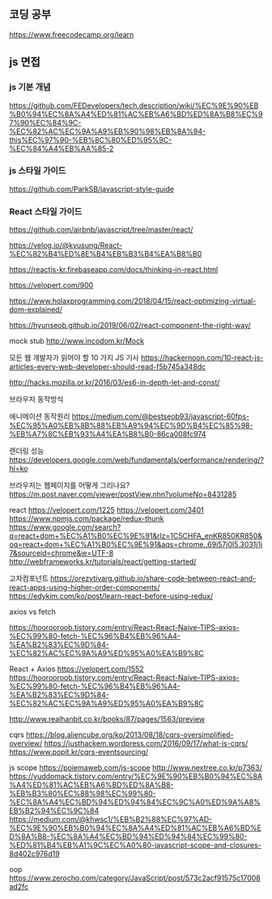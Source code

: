 ## 코딩 공부
https://www.freecodecamp.org/learn


## js 면접
### js 기본 개념
https://github.com/FEDevelopers/tech.description/wiki/%EC%9E%90%EB%B0%94%EC%8A%A4%ED%81%AC%EB%A6%BD%ED%8A%B8%EC%97%90%EC%84%9C-%EC%82%AC%EC%9A%A9%EB%90%98%EB%8A%94-this%EC%97%90-%EB%8C%80%ED%95%9C-%EC%84%A4%EB%AA%85-2

### js 스타일 가이드
https://github.com/ParkSB/javascript-style-guide


### React 스타일 가이드
https://github.com/airbnb/javascript/tree/master/react/



https://velog.io/@kyusung/React-%EC%82%B4%ED%8E%B4%EB%B3%B4%EA%B8%B0

https://reactjs-kr.firebaseapp.com/docs/thinking-in-react.html

https://velopert.com/900

https://www.holaxprogramming.com/2018/04/15/react-optimizing-virtual-dom-explained/



https://hyunseob.github.io/2019/06/02/react-component-the-right-way/


mock stub
http://www.incodom.kr/Mock


모든 웹 개발자가 읽어야 할 10 가지 JS 기사
https://hackernoon.com/10-react-js-articles-every-web-developer-should-read-f5b745a348dc





http://hacks.mozilla.or.kr/2016/03/es6-in-depth-let-and-const/

브라우저 동작방식

애니메이션 동작원리
https://medium.com/@bestseob93/javascript-60fps-%EC%95%A0%EB%8B%88%EB%A9%94%EC%9D%B4%EC%85%98-%EB%A7%8C%EB%93%A4%EA%B8%B0-86ca008fc974

렌더링 성능
https://developers.google.com/web/fundamentals/performance/rendering/?hl=ko

브라우저는 웹페이지를 어떻게 그리나요?
https://m.post.naver.com/viewer/postView.nhn?volumeNo=8431285


react
https://velopert.com/1225
https://velopert.com/3401
https://www.npmjs.com/package/redux-thunk
https://www.google.com/search?q=react+dom+%EC%A1%B0%EC%9E%91&rlz=1C5CHFA_enKR850KR850&oq=react+dom+%EC%A1%B0%EC%9E%91&aqs=chrome..69i57j0l5.3031j1j7&sourceid=chrome&ie=UTF-8
http://webframeworks.kr/tutorials/react/getting-started/


고차컴포넌트
https://orezytivarg.github.io/share-code-between-react-and-react-apps-using-higher-order-components/
https://edykim.com/ko/post/learn-react-before-using-redux/


axios vs fetch

https://hoorooroob.tistory.com/entry/React-React-Naive-TIPS-axios-%EC%99%80-fetch-%EC%96%B4%EB%96%A4-%EA%B2%83%EC%9D%84-%EC%82%AC%EC%9A%A9%ED%95%A0%EA%B9%8C


React + Axios 
https://velopert.com/1552
https://hoorooroob.tistory.com/entry/React-React-Naive-TIPS-axios-%EC%99%80-fetch-%EC%96%B4%EB%96%A4-%EA%B2%83%EC%9D%84-%EC%82%AC%EC%9A%A9%ED%95%A0%EA%B9%8C

http://www.realhanbit.co.kr/books/87/pages/1563/preview


cqrs
https://blog.aliencube.org/ko/2013/08/18/cqrs-oversimplified-overview/
https://justhackem.wordpress.com/2016/09/17/what-is-cqrs/
https://www.popit.kr/cqrs-eventsourcing/

js scope
https://poiemaweb.com/js-scope
http://www.nextree.co.kr/p7363/
https://yuddomack.tistory.com/entry/%EC%9E%90%EB%B0%94%EC%8A%A4%ED%81%AC%EB%A6%BD%ED%8A%B8-%EB%B3%80%EC%88%98%EC%99%80-%EC%8A%A4%EC%BD%94%ED%94%84%EC%9C%A0%ED%9A%A8%EB%B2%94%EC%9C%84
https://medium.com/@khwsc1/%EB%B2%88%EC%97%AD-%EC%9E%90%EB%B0%94%EC%8A%A4%ED%81%AC%EB%A6%BD%ED%8A%B8-%EC%8A%A4%EC%BD%94%ED%94%84%EC%99%80-%ED%81%B4%EB%A1%9C%EC%A0%80-javascript-scope-and-closures-8d402c976d19



oop
https://www.zerocho.com/category/JavaScript/post/573c2acf91575c17008ad2fc